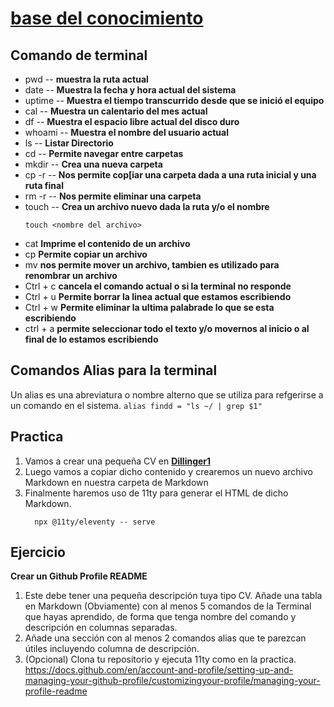 # [base del conocimiento](https://undefinedshell.notion.site/Base-de-conocimientos-bee4ebe13aa94006a6ad5e3b9d501720)


## Comando de terminal

- pwd -- **muestra la ruta actual**
- date -- **Muestra la fecha y hora actual del sistema**
- uptime -- **Muestra el tiempo transcurrido desde que se inició el equipo**
- cal -- **Muestra un calentario del mes actual**
- df -- **Muestra el espacio libre actual del disco duro**
- whoami -- **Muestra el nombre del usuario actual**
- ls -- **Listar Directorio**
- cd -- **Permite navegar entre carpetas**
- mkdir -- **Crea una nueva carpeta**
- cp -r -- **Nos permite cop[iar una carpeta dada a una ruta inicial y una ruta final**
- rm -r -- **Nos permite eliminar una carpeta**
- touch -- **Crea un archivo nuevo dada la ruta y/o el nombre**
  ```
  touch <nombre del archivo>
  ```
- cat **Imprime el contenido de un archivo**
- cp **Permite copiar un archivo**
- mv **nos permite mover un archivo, tambien es utilizado para renombrar un archivo**
- Ctrl + c **cancela el comando actual o si la terminal no responde**
- Ctrl + u **Permite borrar la linea actual que estamos escribiendo**
- Ctrl + w **Permite eliminar la ultima palabrade lo que se esta escribiendo**
- ctrl + a **permite seleccionar todo el texto y/o movernos al inicio o al final de lo estamos escribiendo**


## Comandos Alias para la terminal

Un alias es una abreviatura  o nombre alterno que se utiliza para refgerirse a un comando en el sistema.
    ```
    alias findd = "ls ~/ | grep $1"
    ```

## Practica

1. Vamos a crear una pequeña CV en [**Dillinger1**](https://dillinger.io/)
2. Luego vamos a copiar dicho contenido y crearemos un nuevo archivo Markdown en nuestra carpeta de Markdown
3. Finalmente haremos uso de 11ty para generar el HTML de dicho Markdown.
    ```
      npx @11ty/eleventy -- serve
    ```

## Ejercicio

**Crear un Github Profile README**
1. Este debe tener una pequeña descripción tuya tipo CV.
Añade una tabla en Markdown (Obviamente) con al menos 5 comandos de la
Terminal que hayas aprendido, de forma que tenga nombre del comando y
descripción en columnas separadas.
2. Añade una sección con al menos 2 comandos alias que te parezcan útiles
incluyendo columna de descripción.
3. (Opcional) Clona tu repositorio y ejecuta 11ty como en la practica.
https://docs.github.com/en/account-and-profile/setting-up-and-managing-your-github-profile/customizingyour-profile/managing-your-profile-readme

